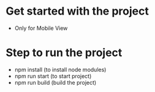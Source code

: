 # Get started with the project

- Only for Mobile View

# Step to run the project

- npm install (to install node modules)
- npm run start (to start project)
- npm run build (build the project)
